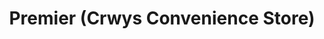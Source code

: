 ---
title: "Premier (Crwys Convenience Store)"
url: /cardiff/premier-crwys-convenience-store/
shop: convenience
---